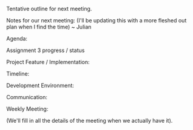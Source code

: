 Tentative outline for next meeting.

Notes for our next meeting:
(I'll be updating this with a more fleshed out plan when I find the time) ~ Julian


Agenda:



Assignment 3 progress / status



Project Feature / Implementation:



Timeline:



Development Environment:



Communication:



Weekly Meeting:


(We'll fill in all the details of the meeting when we actually have it).